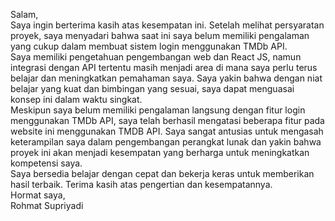 Salam,
<br/>
Saya ingin berterima kasih atas kesempatan ini. Setelah melihat persyaratan proyek, saya menyadari bahwa saat ini saya belum memiliki pengalaman yang cukup dalam membuat sistem login menggunakan TMDb API.
<br/>
Saya memiliki pengetahuan pengembangan web dan React JS, namun integrasi dengan API tertentu masih menjadi area di mana saya perlu terus belajar dan meningkatkan pemahaman saya. Saya yakin bahwa dengan niat belajar yang kuat dan bimbingan yang sesuai, saya dapat menguasai konsep ini dalam waktu singkat.
<br/>
Meskipun saya belum memiliki pengalaman langsung dengan fitur login menggunakan TMDb API, saya telah berhasil mengatasi beberapa fitur pada website ini menggunakan TMDB API. Saya sangat antusias untuk mengasah keterampilan saya dalam pengembangan perangkat lunak dan yakin bahwa proyek ini akan menjadi kesempatan yang berharga untuk meningkatkan kompetensi saya.
<br/>
Saya bersedia belajar dengan cepat dan bekerja keras untuk memberikan hasil terbaik. Terima kasih atas pengertian dan kesempatannya.
<br/>
Hormat saya,<br/>
Rohmat Supriyadi
 